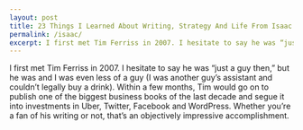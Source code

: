 ```yaml
---
layout: post
title: 23 Things I Learned About Writing, Strategy And Life From Isaac Morehouse
permalink: /isaac/
excerpt: I first met Tim Ferriss in 2007. I hesitate to say he was “just a guy then,” but he was and I was even less of a guy (I was another guy’s assistant and couldn’t legally buy a drink). Within a few months, Tim would go on to publish one of the biggest business books of the last decade and segue it into investments in Uber, Twitter, Facebook and WordPress. Whether you’re a fan of his writing or not, that’s an objectively impressive accomplishment.
---
```


I first met Tim Ferriss in 2007. I hesitate to say he was “just a guy then,” but he was and I was even less of a guy (I was another guy’s assistant and couldn’t legally buy a drink). Within a few months, Tim would go on to publish one of the biggest business books of the last decade and segue it into investments in Uber, Twitter, Facebook and WordPress. Whether you’re a fan of his writing or not, that’s an objectively impressive accomplishment.
